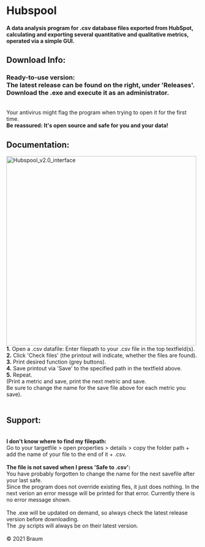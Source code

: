 # Hubspool
#### A data analysis program for .csv database files exported from HubSpot, calculating and exporting several quantitative and qualitative metrics, operated via a simple GUI. 

## Download Info: <br>
<h3> Ready-to-use version: <br>
The latest release can be found on the right, under 'Releases'. <br>
Download the .exe and execute it as an administrator. </h3> <br>
Your antivirus might flag the program when trying to open it for the first time. <br>
<strong>Be reassured: It's open source and safe for you and your data!</strong><br>

## Documentation: <br>
<img width="496" alt="Hubspool_v2.0_interface" src="https://user-images.githubusercontent.com/86114549/122787954-23b6de80-d2b6-11eb-996d-21d86767fd15.png">
<strong>1.</strong> Open a .csv datafile: Enter filepath to your .csv file in the top textfield(s). <br>
<strong>2.</strong> Click 'Check files' (the printout will indicate, whether the files are found). <br>
<strong>3.</strong> Print desired function (grey buttons). <br>
<strong>4.</strong> Save printout via 'Save' to the specified path in the textfield above. <br>
<strong>5.</strong> Repeat. <br>
(Print a metric and save, print the next metric and save. <br>
Be sure to change the name for the save file above for each metric you save).<br>
<br>
<h2>Support:</h2><br>
<strong>I don't know where to find my filepath:</strong><br>
Go to your targetfile > open properties > details > copy the folder path + add the name of your file to the end of it + .csv. <br>
<br>
<strong>The file is not saved when I press 'Safe to .csv':</strong><br>
You have probably forgotten to change the name for the next savefile after your last safe.<br>
Since the program does not override existing fles, it just does nothing.
In the next verion an error messge will be printed for that error. Currently there is no error message shown. <br>
<br>
The .exe will be updated on demand, so always check the latest release version before downloading. <br>
The .py scripts will always be on their latest version. <br>
<br>
© 2021 Braum
